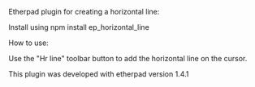 Etherpad plugin for creating a horizontal line:

Install using npm install ep_horizontal_line

How to use:

Use the "Hr line" toolbar button to add the horizontal line on the cursor.

This plugin was developed with etherpad version 1.4.1